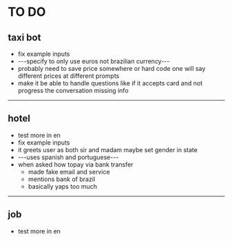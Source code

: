 # TO DO 

## taxi bot

- fix example inputs
- ---specify to only use euros not brazilian currency---
- probably need to save price somewhere or hard code one will say different prices at different prompts
- make it be able to handle questions like if it accepts card and not progress the conversation missing info

---

## hotel

- test more in en
- fix example inputs
- it greets user as both sir and madam maybe set gender in state
- ---uses spanish and portuguese---
- when asked how topay via bank transfer
    - made fake email and service
    - mentions bank of brazil 
    - basically yaps too much

---

## job

- test more in en



